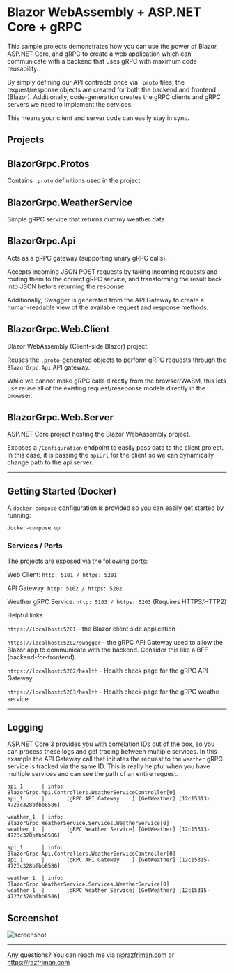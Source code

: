 # Blazor WebAssembly + ASP.NET Core + gRPC

This sample projects demonstrates how you can use the power of Blazor, ASP.NET Core, and gRPC to create a web application which can communicate with a backend that uses gRPC with maximum code reusability.

By simply defining our API contracts once via `.proto` files, the request/response objects are created for both the backend and frontend (Blazor). Additionally, code-generation creates the gRPC clients and gRPC servers we need to implement the services.

This means your client and server code can easily stay in sync.

## Projects

## BlazorGrpc.Protos

Contains `.proto` definitions used in the project

## BlazorGrpc.WeatherService

Simple gRPC service that returns dummy weather data

## BlazorGrpc.Api

Acts as a gRPC gateway (supporting unary gRPC calls).

Accepts incoming JSON POST requests by taking incoming requests and routing them to the correct gRPC service, and transforming the result back into JSON before returning the response.

Additionally, Swagger is generated from the API Gateway to create a human-readable view of the available request and response methods.

## BlazorGrpc.Web.Client

Blazor WebAssembly (Client-side Blazor) project.

Reuses the `.proto`-generated objects to perform gRPC requests through the `BlazorGrpc.Api` API gateway.

While we cannot make gRPC calls directly from the browser/WASM, this lets use reuse all of the existing request/reseponse models directly in the browser.


## BlazorGrpc.Web.Server

ASP.NET Core project hosting the Blazor WebAssembly project.

Exposes a `/Configuration` endpoint to easily pass data to the client project. In this case, it is passing the `apiUrl` for the client so we can dynamically change path to the api server.

---

## Getting Started (Docker)

A `docker-compose` configuration is provided so you can easily get started by running:

```
docker-compose up
```

### Services / Ports
The projects are exposed via the following ports:

Web Client: `http: 5101 / https: 5201`

API Gateway: `http: 5102 / https: 5202`

Weather gRPC Service: `http: 5103 / https: 5203` (Requires HTTPS/HTTP2)

Helpful links

`https://localhost:5201` - the Blazor client side application

`https://localhost:5202/swagger` - the gRPC API Gateway used to allow the Blazor app to communicate with the backend. Consider this like a BFF (backend-for-frontend).

`https://localhost:5202/health` - Health check page for the gRPC API Gateway

`https://localhost:5203/health` - Health check page for the gRPC weathe service

---

## Logging

ASP.NET Core 3 provides you with correlation IDs out of the box, so you can process these logs and get tracing between multiple services. In this example the API Gateway call that initiates the request to the `weather` gRPC service is tracked via the same ID. This is really helpful when you have multiple services and can see the path of an entire request.

```
api_1      | info: BlazorGrpc.Api.Controllers.WeatherServiceController[0]                    api_1      |       [gRPC API Gateway    ] [GetWeather] [12c15313-4723c328bfbb8586]           

weather_1  | info: BlazorGrpc.WeatherService.Services.WeatherService[0]                      weather_1  |       [gRPC Weather Service] [GetWeather] [12c15313-4723c328bfbb8586]     

api_1      | info: BlazorGrpc.Api.Controllers.WeatherServiceController[0]                    api_1      |       [gRPC API Gateway    ] [GetWeather] [12c15315-4723c328bfbb8586]           

weather_1  | info: BlazorGrpc.WeatherService.Services.WeatherService[0]                      weather_1  |       [gRPC Weather Service] [GetWeather] [12c15315-4723c328bfbb8586]     
```

## Screenshot

![screenshot](https://user-images.githubusercontent.com/1769935/65869246-6a1b2a00-e3bd-11e9-9f6c-600cb57dd20d.PNG)


---

Any questions? You can reach me via r@razfriman.com or https://razfriman.com
